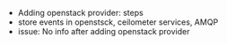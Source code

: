 - Adding openstack provider: steps
- store events in openstsck, ceilometer services, AMQP
- issue: No info after adding openstack provider


